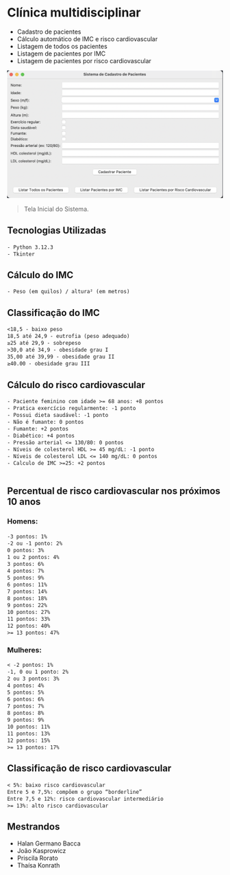 # Clínica multidisciplinar

- Cadastro de pacientes
- Cálculo automático de IMC e risco cardiovascular
- Listagem de todos os pacientes
- Listagem de pacientes por IMC
- Listagem de pacientes por risco cardiovascular

<img src="/assets/main2.png" alt="tela-inicial">

> Tela Inicial do Sistema.

## **Tecnologias Utilizadas**

```
- Python 3.12.3
- Tkinter
```

## **Cálculo do IMC**

```
- Peso (em quilos) / altura² (em metros)
```

## **Classificação do IMC**

```
<18,5 - baixo peso 
18,5 até 24,9 - eutrofia (peso adequado) 
≥25 até 29,9 - sobrepeso 
>30,0 até 34,9 - obesidade grau I
35,00 até 39,99 - obesidade grau II 
≥40.00 - obesidade grau III
```

## **Cálculo do risco cardiovascular**

```
- Paciente feminino com idade >= 68 anos: +8 pontos
- Pratica exercício regularmente: -1 ponto
- Possui dieta saudável: -1 ponto
- Não é fumante: 0 pontos
- Fumante: +2 pontos
- Diabético: +4 pontos
- Pressão arterial <= 130/80: 0 pontos
- Níveis de colesterol HDL >= 45 mg/dL: -1 ponto
- Níveis de colesterol LDL <= 140 mg/dL: 0 pontos
- Calculo de IMC >=25: +2 pontos
 
```

## **Percentual de risco cardiovascular nos próximos 10 anos**

### Homens:
```
-3 pontos: 1%
-2 ou -1 ponto: 2%
0 pontos: 3%
1 ou 2 pontos: 4%
3 pontos: 6%
4 pontos: 7%
5 pontos: 9%
6 pontos: 11%
7 pontos: 14%
8 pontos: 18%
9 pontos: 22%
10 pontos: 27%
11 pontos: 33%
12 pontos: 40%
>= 13 pontos: 47%
```

### Mulheres:
```
< -2 pontos: 1%
-1, 0 ou 1 ponto: 2%
2 ou 3 pontos: 3%
4 pontos: 4%
5 pontos: 5%
6 pontos: 6%
7 pontos: 7%
8 pontos: 8%
9 pontos: 9%
10 pontos: 11%
11 pontos: 13%
12 pontos: 15%
>= 13 pontos: 17%
```

## **Classificação de risco cardiovascular**
```
< 5%: baixo risco cardiovascular
Entre 5 e 7,5%: compõem o grupo “borderline”
Entre 7,5 e 12%: risco cardiovascular intermediário
>= 13%: alto risco cardiovascular
```

## **Mestrandos**
- Halan Germano Bacca
- João Kasprowicz
- Priscila Rorato
- Thaísa Konrath
